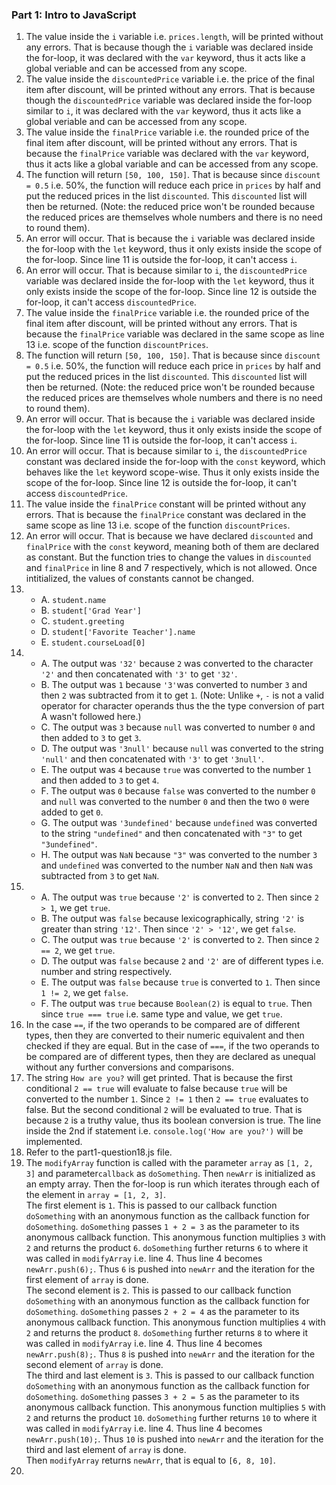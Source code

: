 ### Part 1: Intro to JavaScript
1. The value inside the ```i``` variable i.e. ```prices.length```, will be printed without any errors. That is because though the ```i``` variable was declared inside the for-loop, it was declared with the ```var``` keyword, thus it acts like a global veriable and can be accessed from any scope. 
2. The value inside the ```discountedPrice``` variable i.e. the price of the final item after discount, will be printed without any errors. That is because though the ```discountedPrice``` variable was declared inside the for-loop similar to ```i```, it was declared with the ```var``` keyword, thus it acts like a global veriable and can be accessed from any scope. 
3. The value inside the ```finalPrice``` variable i.e. the rounded price of the final item after discount, will be printed without any errors.  That is because the ```finalPrice``` variable was declared with the ```var``` keyword, thus it acts like a global variable and can be accessed from any scope. 
4. The function will return ```[50, 100, 150]```. That is because since ```discount = 0.5``` i.e. 50%, the function will reduce each price in ```prices``` by half and put the reduced prices in the list ```discounted```. This ```discounted``` list will then be returned. (Note: the reduced price won't be rounded because the reduced prices are themselves whole numbers and there is no need to round them).
5. An error will occur. That is because the ```i``` variable was declared inside the for-loop with the ```let``` keyword, thus it only exists inside the scope of the for-loop. Since line 11 is outside the for-loop, it can't access ```i```.
6. An error will occur. That is because similar to ```i```, the ```discountedPrice``` variable was declared inside the for-loop with the ```let``` keyword, thus it only exists inside the scope of the for-loop. Since line 12 is outside the for-loop, it can't access ```discountedPrice```.
7. The value inside the ```finalPrice``` variable i.e. the rounded price of the final item after discount, will be printed without any errors.  That is because the ```finalPrice``` variable was declared in the same scope as line 13 i.e. scope of the function ```discountPrices```.
8. The function will return ```[50, 100, 150]```. That is because since ```discount = 0.5``` i.e. 50%, the function will reduce each price in ```prices``` by half and put the reduced prices in the list ```discounted```. This ```discounted``` list will then be returned. (Note: the reduced price won't be rounded because the reduced prices are themselves whole numbers and there is no need to round them).
9. An error will occur. That is because the ```i``` variable was declared inside the for-loop with the ```let``` keyword, thus it only exists inside the scope of the for-loop. Since line 11 is outside the for-loop, it can't access ```i```.
10. An error will occur. That is because similar to ```i```, the ```discountedPrice``` constant was declared inside the for-loop with the ```const``` keyword, which behaves like the ```let``` keyword scope-wise. Thus it only exists inside the scope of the for-loop. Since line 12 is outside the for-loop, it can't access ```discountedPrice```.
11. The value inside the ```finalPrice``` constant will be printed without any errors.  That is because the ```finalPrice``` constant was declared in the same scope as line 13 i.e. scope of the function ```discountPrices```.
12. An error will occur. That is because we have declared ```discounted``` and ```finalPrice``` with the ```const``` keyword, meaning both of them are declared as constant. But the function tries to change the values in ```discounted``` and ```finalPrice``` in line 8 and 7 respectively, which is not allowed. Once intitialized, the values of constants cannot be changed.
13. - A. ```student.name```
    - B. ```student['Grad Year']```
    - C. ```student.greeting```
    - D. ```student['Favorite Teacher'].name```
    - E. ```student.courseLoad[0]```
14. - A. The output was ```'32'``` because ```2``` was converted to the character ```'2'``` and then concatenated with ```'3'``` to get ```'32'```.
    - B. The output was ```1``` because ```'3'```was converted to number ```3``` and then ```2``` was subtracted from it to get ```1```. (Note: Unlike ```+```, ```-``` is not a valid operator for character operands thus the the type conversion of part A wasn't followed here.)
    - C. The output was ```3``` because ```null``` was converted to number ```0``` and then added to ```3``` to get ```3```.
    - D. The output was ```'3null'``` because ```null``` was converted to the string ```'null'``` and then concatenated with ```'3'``` to get ```'3null'```.
    - E. The output was ```4``` because ```true``` was converted to the number ```1``` and then added to ```3``` to get ```4```.
    - F. The output was ```0``` because ```false``` was converted to the number ```0``` and ```null``` was converted to the number ```0``` and then the two ```0``` were added to get ```0```.
    - G. The output was ```'3undefined'``` because ```undefined``` was converted to the string ```"undefined"``` and then concatenated with ```"3"``` to get ```"3undefined"```.
    - H. The output was ```NaN``` because ```"3"``` was converted to the number ```3``` and ```undefined``` was converted to the number ```NaN``` and then ```NaN``` was subtracted from ```3``` to get ```NaN```.
15. - A. The output was ```true``` because ```'2'``` is converted to ```2```. Then since ```2 > 1```, we get ```true```.
    - B. The output was ```false``` because lexicographically, string ```'2'``` is greater than string ```'12'```. Then since ```'2' > '12'```, we get ```false```.
    - C. The output was ```true``` because ```'2'``` is converted to ```2```. Then since ```2 == 2```, we get ```true```.  
    - D. The output was ```false``` because ```2``` and ```'2'``` are of different types i.e. number and string respectively.
    - E. The output was ```false``` because ```true``` is converted to ```1```. Then since ```1 != 2```, we get ```false```.
    - F. The output was ```true``` because ```Boolean(2)``` is equal to ```true```. Then since ```true === true``` i.e. same type and value, we get ```true```.
16. In the case ```==```, if the two operands to be compared are of different types, then they are converted to their numeric equivalent and then checked if they are equal. But in the case of ```===```, if the two operands to be compared are of different types, then they are declared as unequal without any further conversions and comparisons.
17. The string ```How are you?``` will get printed. That is because the first conditional ```2 == true``` will evaluate to false because ```true``` will be converted to the number ```1```. Since ```2 != 1``` then ```2 == true``` evaluates to false. But the second conditional ```2``` will be evaluated to true. That is because ```2``` is a truthy value, thus its boolean conversion is true. The line inside the 2nd if statement i.e. ```console.log('How are you?')``` will be implemented.
18. Refer to the part1-question18.js file.
19. The ```modifyArray``` function is called with the parameter ```array``` as ```[1, 2, 3]``` and parameter```callback``` as ```doSomething```. Then ```newArr``` is initialized as an empty array. Then the for-loop is run which iterates through each of the element in ```array = [1, 2, 3]```. <br> 
The first element is ```1```. This is passed to our callback function ```doSomething``` with an anonymous function as the callback function for ```doSomething```. ```doSomething``` passes ```1 + 2 = 3``` as the parameter to its anonymous callback function. This anonymous function multiplies ```3``` with ```2``` and returns the product ```6```. ```doSomething``` further returns ```6``` to where it was called in ```modifyArray``` i.e. line 4. Thus line 4 becomes ```newArr.push(6);```. Thus ```6``` is pushed into ```newArr``` and the iteration for the first element of ```array``` is done. <br> 
The second element is ```2```. This is passed to our callback function ```doSomething``` with an anonymous function as the callback function for ```doSomething```. ```doSomething``` passes ```2 + 2 = 4``` as the parameter to its anonymous callback function. This anonymous function multiplies ```4``` with ```2``` and returns the product ```8```. ```doSomething``` further returns ```8``` to where it was called in ```modifyArray``` i.e. line 4. Thus line 4 becomes ```newArr.push(8);```. Thus ```8``` is pushed into ```newArr``` and the iteration for the second element of ```array``` is done. <br>
The third and last element is ```3```. This is passed to our callback function ```doSomething``` with an anonymous function as the callback function for ```doSomething```. ```doSomething``` passes ```3 + 2 = 5``` as the parameter to its anonymous callback function. This anonymous function multiplies ```5``` with ```2``` and returns the product ```10```. ```doSomething``` further returns ```10``` to where it was called in ```modifyArray``` i.e. line 4. Thus line 4 becomes ```newArr.push(10);```. Thus ```10``` is pushed into ```newArr``` and the iteration for the third and last element of ```array``` is done. <br>
Then ```modifyArray``` returns ```newArr```, that is equal to ```[6, 8, 10]```.
20. 
